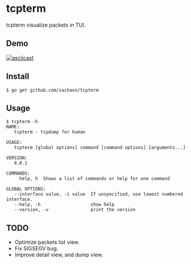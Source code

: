tcpterm
===

tcpterm visualize packets in TUI.

Demo
---

[![asciicast](https://asciinema.org/a/td3DA8LH04XYhxGPirJvsEI4V.png)](https://asciinema.org/a/td3DA8LH04XYhxGPirJvsEI4V)

Install
---

```
$ go get github.com/sachaos/tcpterm
```

Usage
---

```
$ tcpterm -h
NAME:
   tcpterm - tcpdump for human

USAGE:
   tcpterm [global options] command [command options] [arguments...]

VERSION:
   0.0.1

COMMANDS:
     help, h  Shows a list of commands or help for one command

GLOBAL OPTIONS:
   --interface value, -i value  If unspecified, use lowest numbered interface.
   --help, -h                   show help
   --version, -v                print the version
```

TODO
---

* Optimize packets list view.
* Fix SIGSEGV bug.
* Improve detail view, and dump view.

